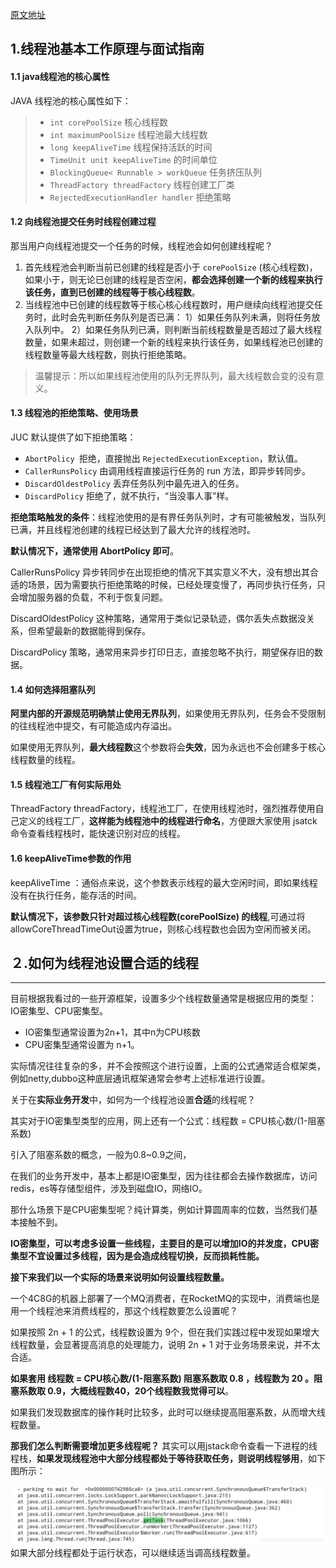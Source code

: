 [原文地址](https://mp.weixin.qq.com/s/3jEuN31UO_COWbrp5t18Zg)

## 1.线程池基本工作原理与面试指南

#### 1.1 java线程池的核心属性

JAVA 线程池的核心属性如下：

> - `int corePoolSize` 核心线程数
> - `int maximumPoolSize` 线程池最大线程数
> - `long keepAliveTime` 线程保持活跃的时间
> - `TimeUnit unit keepAliveTime` 的时间单位
> - `BlockingQueue< Runnable > workQueue` 任务挤压队列
> - `ThreadFactory threadFactory` 线程创建工厂类
> - `RejectedExecutionHandler handler` 拒绝策略

#### 1.2 向线程池提交任务时线程创建过程

那当用户向线程池提交一个任务的时候，线程池会如何创建线程呢？

1. 首先线程池会判断当前已创建的线程是否小于 `corePoolSize`  (核心线程数)，如果小于，则无论已创建的线程是否空闲，**都会选择创建一个新的线程来执行该任务，直到已创建的线程等于核心线程数**。
2. 当线程池中已创建的线程数等于核心核心线程数时，用户继续向线程池提交任务时，此时会先判断任务队列是否已满：
   1）如果任务队列未满，则将任务放入队列中。
   2）如果任务队列已满，则判断当前线程数量是否超过了最大线程数量，如果未超过，则创建一个新的线程来执行该任务，如果线程池已创建的线程数量等最大线程数，则执行拒绝策略。 

> 温馨提示：所以如果线程池使用的队列无界队列，最大线程数会变的没有意义。

#### 1.3 线程池的拒绝策略、使用场景

JUC 默认提供了如下拒绝策略：

- `AbortPolicy `拒绝，直接抛出 `RejectedExecutionException`，默认值。
- `CallerRunsPolicy` 由调用线程直接运行任务的 run 方法，即异步转同步。
- `DiscardOldestPolicy` 丢弃任务队列中最先进入的任务。
- `DiscardPolicy` 拒绝了，就不执行，“当没事人事”样。

**拒绝策略触发的条件**：线程池使用的是有界任务队列时，才有可能被触发，当队列已满，并且线程池创建的线程已经达到了最大允许的线程池时。

**默认情况下，通常使用 AbortPolicy 即可**。

CallerRunsPolicy 异步转同步在出现拒绝的情况下其实意义不大，没有想出其合适的场景，因为需要执行拒绝策略的时候，已经处理变慢了，再同步执行任务，只会增加服务器的负载，不利于恢复问题。

DiscardOldestPolicy 这种策略，通常用于类似记录轨迹，偶尔丢失点数据没关系，但希望最新的数据能得到保存。

DiscardPolicy 策略，通常用来异步打印日志，直接忽略不执行，期望保存旧的数据。

#### 1.4 如何选择阻塞队列

**阿里内部的开源规范明确禁止使用无界队列**，如果使用无界队列，任务会不受限制的往线程池中提交，有可能造成内存溢出。

如果使用无界队列，**最大线程数**这个参数将会**失效**，因为永远也不会创建多于核心线程数量的线程。

#### 1.5 线程池工厂有何实际用处

ThreadFactory threadFactory，线程池工厂，在使用线程池时，强烈推荐使用自己定义的线程工厂，**这样能为线程池中的线程进行命名**，方便跟大家使用 jsatck 命令查看线程栈时，能快速识别对应的线程。

#### 1.6 keepAliveTime参数的作用

keepAliveTime ：通俗点来说，这个参数表示线程的最大空闲时间，即如果线程没有在执行任务，能存活的时间。

**默认情况下，该参数只针对超过核心线程数(corePoolSize) 的线程**,可通过将allowCoreThreadTimeOut设置为true，则核心线程数也会因为空闲而被关闭。

## ２.如何为线程池设置合适的线程

------

目前根据我看过的一些开源框架，设置多少个线程数量通常是根据应用的类型：IO密集型、CPU密集型。

- IO密集型通常设置为2n+1，其中n为CPU核数
- CPU密集型通常设置为 n+1。

实际情况往往复杂的多，并不会按照这个进行设置，上面的公式通常适合框架类，例如netty,dubbo这种底层通讯框架通常会参考上述标准进行设置。

关于在**实际业务开发**中，如何为一个线程池设置**合适**的线程呢？

其实对于IO密集型类型的应用，网上还有一个公式：线程数 = CPU核心数/(1-阻塞系数)

引入了阻塞系数的概念，一般为0.8~0.9之间，

在我们的业务开发中，基本上都是IO密集型，因为往往都会去操作数据库，访问redis，es等存储型组件，涉及到磁盘IO，网络IO。

那什么场景下是CPU密集型呢？纯计算类，例如计算圆周率的位数，当然我们基本接触不到。

**IO密集型，可以考虑多设置一些线程，主要目的是可以增加IO的并发度，CPU密集型不宜设置过多线程，因为是会造成线程切换，反而损耗性能。**

**接下来我们以一个实际的场景来说明如何设置线程数量。**

一个4C8G的机器上部署了一个MQ消费者，在RocketMQ的实现中，消费端也是用一个线程池来消费线程的，那这个线程数要怎么设置呢？

如果按照 2n + 1 的公式，线程数设置为 9个，但在我们实践过程中发现如果增大线程数量，会显著提高消息的处理能力，说明 2n + 1 对于业务场景来说，并不太合适。

**如果套用 线程数 = CPU核心数/(1-阻塞系数) 阻塞系数取 0.8 ，线程数为 20 。阻塞系数取 0.9，大概线程数40，20个线程数我觉得可以**。

如果我们发现数据库的操作耗时比较多，此时可以继续提高阻塞系数，从而增大线程数量。

**那我们怎么判断需要增加更多线程呢？** 其实可以用jstack命令查看一下进程的线程栈，**如果发现线程池中大部分线程都处于等待获取任务，则说明线程够用**，如下图所示：

![图片](pic/stack.png)如果大部分线程都处于运行状态，可以继续适当调高线程数量。

